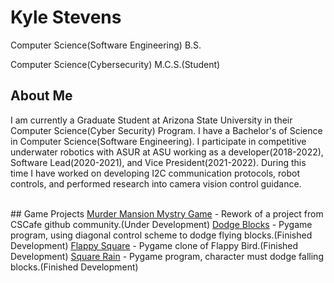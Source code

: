 # Kyle Stevens
<p>Computer Science(Software Engineering) B.S.</p>
<p>Computer Science(Cybersecurity) M.C.S.(Student)</p>

## About Me
<p>I am currently a Graduate Student at Arizona State University in their Computer Science(Cyber Security) Program. I have a Bachelor's of Science in Computer Science(Software Engineering). 
I participate in competitive underwater robotics with ASUR at ASU working as a developer(2018-2022), Software Lead(2020-2021), and Vice President(2021-2022). During this time I have worked on developing I2C 
communication protocols, robot controls, and performed research into camera vision control guidance.</p>
<br />
## Game Projects
<a href="https://github.com/kyle-stevens/murder-mansion">Murder Mansion Mystry Game</a> - Rework of a project from CSCafe github community.(Under Development)
<a href="https://github.com/kyle-stevens/dodge_blocks">Dodge Blocks</a> - Pygame program, using diagonal control scheme to dodge flying blocks.(Finished Development)
<a href="https://github.com/kyle-stevens/flappy_square">Flappy Square</a> - Pygame clone of Flappy Bird.(Finished Development)
<a href="https://github.com/kyle-stevens/SquareRain">Square Rain</a> - Pygame program, character must dodge falling blocks.(Finished Development)


















<!--
**kyle-stevens/kyle-stevens** is a ✨ _special_ ✨ repository because its `README.md` (this file) appears on your GitHub profile.

Here are some ideas to get you started:

- 🔭 I’m currently working on ...
- 🌱 I’m currently learning ...
- 👯 I’m looking to collaborate on ...
- 🤔 I’m looking for help with ...
- 💬 Ask me about ...
- 📫 How to reach me: ...
- 😄 Pronouns: ...
- ⚡ Fun fact: ...
-->

